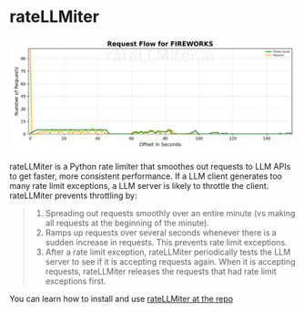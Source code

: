 # rateLLMiter
<p align="center">
  <img src="artifacts/FIREWORKS_ri.png" alt="rateLLMiter smooths out requests">
</p>
rateLLMiter is a Python rate limiter that smoothes out requests to LLM APIs to get faster, more consistent performance. If a
LLM client generates too many rate limit exceptions, a LLM server is likely to throttle the client. rateLLMiter prevents
throttling by:

>1. Spreading out requests smoothly over an entire minute (vs making all requests at the beginning of the minute).  
>2. Ramps up requests over several seconds whenever there is a sudden increase in requests.  This prevents rate limit exceptions.
>3. After a rate limit exception, rateLLMiter periodically tests the LLM server to see if it is accepting requests again.
    When it is accepting requests, rateLLMiter releases the requests that had rate limit exceptions first.  

You can learn how to install and use [rateLLMiter at the repo](https://github.com/llmonpy/ratellmiter)
